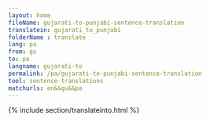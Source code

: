 ```yaml
---
layout: home
fileName: gujarati-to-punjabi-sentence-translation
translatein: gujarati_to_punjabi
folderName : translate
lang: pa
from: gu
to: pa
langname: gujarati-to
permalink: /pa/gujarati-to-punjabi-sentence-translation
tool: sentence-translations
matchurls: en&&gu&&pa
---
```

{% include section/translateinto.html %}
